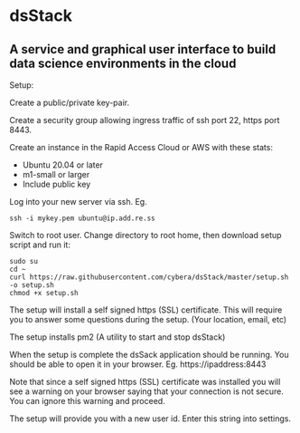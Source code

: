 # dsStack

## A service and graphical user interface to build data science environments in the cloud

Setup:

Create a public/private key-pair.

Create a security group allowing ingress traffic of ssh port 22, https port 8443.

Create an instance in the Rapid Access Cloud or AWS with these stats:
* Ubuntu 20.04 or later
* m1-small or larger
* Include public key

Log into your new server via ssh. 
Eg.
```
ssh -i mykey.pem ubuntu@ip.add.re.ss
```

Switch to root user. Change directory to root home, then download setup script and run it:
```
sudo su
cd ~
curl https://raw.githubusercontent.com/cybera/dsStack/master/setup.sh -o setup.sh
chmod +x setup.sh
```

The setup will install a self signed https (SSL) certificate. This will require you to answer some questions during the setup. (Your location, email, etc)

The setup installs pm2 (A utility to start and stop dsStack)

When the setup is complete the dsSack application should be running. You should be able to open it in your browser. Eg. https://ipaddress:8443

Note that since a self signed https (SSL) certificate was installed you will see a warning on your browser saying that your connection is not secure. You can ignore this warning and proceed.

The setup will provide you with a new user id. Enter this string into settings.